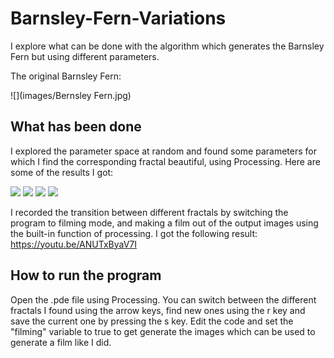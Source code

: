 # Barnsley-Fern-Variations
I explore what can be done with the algorithm which generates the Barnsley Fern but using different parameters.

The original Barnsley Fern:

![](images/Bernsley Fern.jpg) 

## What has been done

I explored the parameter space at random and found some parameters for which I find the corresponding fractal beautiful, using Processing. Here are some of the results I got:

![](images/r1.png) 
![](images/r2.png) 
![](images/r3.png) 
![](images/r4.png) 

I recorded the transition between different fractals by switching the program to filming mode, and making a film out of the output images using the built-in function of processing. I got the following result: https://youtu.be/ANUTxByaV7I

## How to run the program

Open the .pde file using Processing. You can switch between the different fractals I found using the arrow keys, find new ones using the r key and save the current one by pressing the s key. Edit the code and set the "filming" variable to true to get generate the images which can be used to generate a film like I did.
